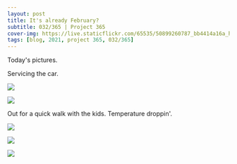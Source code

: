 ```yaml
---
layout: post
title: It's already February?
subtitle: 032/365 | Project 365
cover-img: https://live.staticflickr.com/65535/50899260787_bb4414a16a_h.jpg
tags: [blog, 2021, project 365, 032/365]
---
```

Today's pictures.

Servicing the car.
<p class="post-img-wrap">
  <img src="https://live.staticflickr.com/65535/50899260787_bb4414a16a_h.jpg">
</p>
<p class="post-img-wrap">
  <img src="https://live.staticflickr.com/65535/50899253267_4b01a3fca8_h.jpg">
</p>
Out for a quick walk with the kids. Temperature droppin'.
<p class="post-img-wrap">
  <img src="https://live.staticflickr.com/65535/50900092431_7af73dd9cf_h.jpg">
</p>
<p class="post-img-wrap">
  <img src="https://live.staticflickr.com/65535/50900095981_0eac4bf7e4_h.jpg">
</p>
<p class="post-img-wrap">
  <img src="https://live.staticflickr.com/65535/50900098416_dee8ff4b58_h.jpg">
</p>
